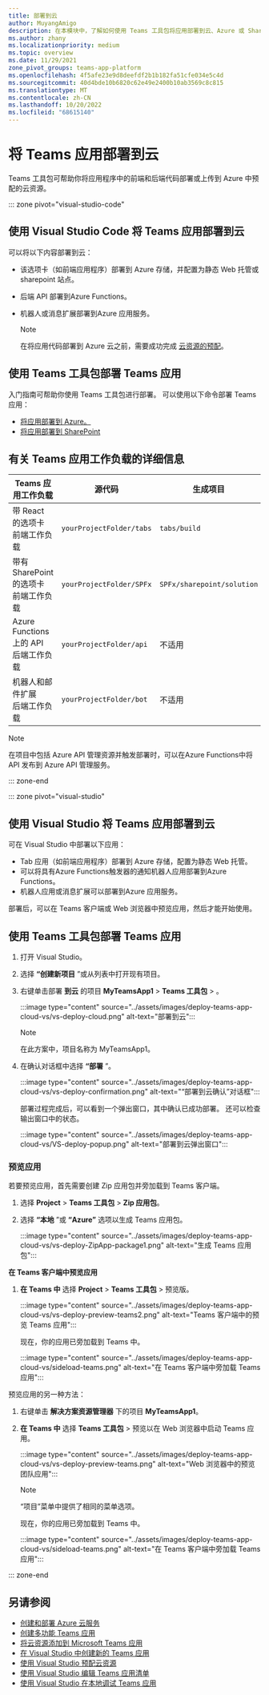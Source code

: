 ```yaml
---
title: 部署到云
author: MuyangAmigo
description: 在本模块中，了解如何使用 Teams 工具包将应用部署到云、Azure 或 SharePoint 并部署 Teams 应用
ms.author: zhany
ms.localizationpriority: medium
ms.topic: overview
ms.date: 11/29/2021
zone_pivot_groups: teams-app-platform
ms.openlocfilehash: 4f5afe23e9d8deefdf2b1b182fa51cfe034e5c4d
ms.sourcegitcommit: 40d4bde10b6820c62e49e2400b10ab3569c8c815
ms.translationtype: MT
ms.contentlocale: zh-CN
ms.lasthandoff: 10/20/2022
ms.locfileid: "68615140"
---
```

# <a name="deploy-teams-app-to-the-cloud"></a>将 Teams 应用部署到云

Teams 工具包可帮助你将应用程序中的前端和后端代码部署或上传到 Azure 中预配的云资源。

::: zone pivot="visual-studio-code"

## <a name="deploy-teams-app-to-the-cloud-using-visual-studio-code"></a>使用 Visual Studio Code 将 Teams 应用部署到云

可以将以下内容部署到云：

* 该选项卡（如前端应用程序）部署到 Azure 存储，并配置为静态 Web 托管或 sharepoint 站点。
* 后端 API 部署到Azure Functions。
* 机器人或消息扩展部署到Azure 应用服务。

  > [!NOTE]
  > 在将应用代码部署到 Azure 云之前，需要成功完成 [云资源的预配](provision.md)。

## <a name="deploy-teams-apps-using-teams-toolkit"></a>使用 Teams 工具包部署 Teams 应用

入门指南可帮助你使用 Teams 工具包进行部署。 可以使用以下命令部署 Teams 应用：

* [将应用部署到 Azure。](/microsoftteams/platform/sbs-gs-javascript?tabs=vscode%2Cvsc%2Cviscode%2Cvcode&tutorial-step=8&branch)
* [将应用部署到 SharePoint](/microsoftteams/platform/sbs-gs-spfx?tabs=vscode%2Cviscode&tutorial-step=4&branch)

## <a name="details-on-teams-app-workload"></a>有关 Teams 应用工作负载的详细信息

| Teams 应用工作负载 | 源代码 | 生成项目| 目标资源 |
|-------------|----------|---------------|---------------|
|带 React 的选项卡 </br> 前端工作负载| `yourProjectFolder/tabs`| `tabs/build` |Azure 存储 |
|带有 SharePoint 的选项卡 </br> 前端工作负载 | `yourProjectFolder/SPFx`| `SPFx/sharepoint/solution` |SharePoint 应用目录 |
|Azure Functions上的 API </br> 后端工作负载 | `yourProjectFolder/api`| 不适用 |Azure Functions |
|机器人和邮件扩展 </br> 后端工作负载 | `yourProjectFolder/bot` | 不适用 | Azure 应用服务 |

> [!NOTE]
> 在项目中包括 Azure API 管理资源并触发部署时，可以在Azure Functions中将 API 发布到 Azure API 管理服务。

::: zone-end

::: zone pivot="visual-studio"

## <a name="deploy-teams-app-to-the-cloud-using-visual-studio"></a>使用 Visual Studio 将 Teams 应用部署到云

可在 Visual Studio 中部署以下应用：

* Tab 应用（如前端应用程序）部署到 Azure 存储，配置为静态 Web 托管。
* 可以将具有Azure Functions触发器的通知机器人应用部署到Azure Functions。
* 机器人应用或消息扩展可以部署到Azure 应用服务。

部署后，可以在 Teams 客户端或 Web 浏览器中预览应用，然后才能开始使用。

## <a name="deploy-teams-app-using-teams-toolkit"></a>使用 Teams 工具包部署 Teams 应用

1. 打开 Visual Studio。
1. 选择 **“创建新项目** ”或从列表中打开现有项目。
1. 右键单击部署 **到云** 的项目 **MyTeamsApp1** > **Teams 工具包** > 。

   :::image type="content" source="../assets/images/deploy-teams-app-cloud-vs/vs-deploy-cloud.png" alt-text="部署到云":::

   > [!NOTE]
   > 在此方案中，项目名称为 MyTeamsApp1。

1. 在确认对话框中选择 **“部署** ”。

   :::image type="content" source="../assets/images/deploy-teams-app-cloud-vs/vs-deploy-confirmation.png" alt-text="“部署到云确认”对话框":::

   部署过程完成后，可以看到一个弹出窗口，其中确认已成功部署。 还可以检查输出窗口中的状态。

   :::image type="content" source="../assets/images/deploy-teams-app-cloud-vs/VS-deploy-popup.png" alt-text="部署到云弹出窗口":::

### <a name="preview-your-app"></a>预览应用

若要预览应用，首先需要创建 Zip 应用包并旁加载到 Teams 客户端。

1. 选择 **Project** > **Teams 工具包** > **Zip 应用包**。
1. 选择 **“本地** ”或 **“Azure”** 选项以生成 Teams 应用包。

   :::image type="content" source="../assets/images/deploy-teams-app-cloud-vs/vs-deploy-ZipApp-package1.png" alt-text="生成 Teams 应用包":::

**在 Teams 客户端中预览应用**

1. **在 Teams 中** 选择 **Project** > **Teams 工具包** > 预览版。

   :::image type="content" source="../assets/images/deploy-teams-app-cloud-vs/vs-deploy-preview-teams2.png" alt-text="Teams 客户端中的预览 Teams 应用":::

   现在，你的应用已旁加载到 Teams 中。

   :::image type="content" source="../assets/images/deploy-teams-app-cloud-vs/sideload-teams.png" alt-text="在 Teams 客户端中旁加载 Teams 应用":::

预览应用的另一种方法：

1. 右键单击 **解决方案资源管理器** 下的项目 **MyTeamsApp1**。
1. **在 Teams 中** 选择 **Teams 工具包** > 预览以在 Web 浏览器中启动 Teams 应用。

   :::image type="content" source="../assets/images/deploy-teams-app-cloud-vs/vs-deploy-preview-teams.png" alt-text="Web 浏览器中的预览团队应用":::

   > [!NOTE]
   > “项目”菜单中提供了相同的菜单选项。

   现在，你的应用已旁加载到 Teams 中。

   :::image type="content" source="../assets/images/deploy-teams-app-cloud-vs/sideload-teams.png" alt-text="在 Teams 客户端中旁加载 Teams 应用":::

::: zone-end

## <a name="see-also"></a>另请参阅

* [创建和部署 Azure 云服务](/azure/cloud-services/cloud-services-how-to-create-deploy-portal)
* [创建多功能 Teams 应用](add-capability.md)
* [将云资源添加到 Microsoft Teams 应用](add-resource.md)
* [在 Visual Studio 中创建新的 Teams 应用](create-new-teams-app-for-Visual-Studio.md)
* [使用 Visual Studio 预配云资源](provision-cloud-resources.md)
* [使用 Visual Studio 编辑 Teams 应用清单](VS-TeamsFx-preview-and-customize-app-manifest.md)
* [使用 Visual Studio 在本地调试 Teams 应用](debug-teams-app-visual-studio.md)
